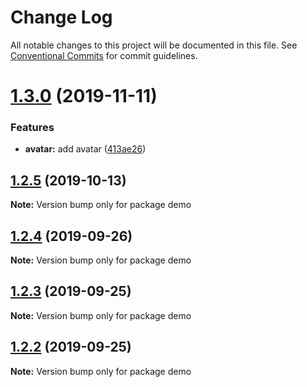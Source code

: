 # Change Log

All notable changes to this project will be documented in this file.
See [Conventional Commits](https://conventionalcommits.org) for commit guidelines.

# [1.3.0](https://github.com/Astrocoders/astro-design/compare/demo@1.2.5...demo@1.3.0) (2019-11-11)


### Features

* **avatar:** add avatar ([413ae26](https://github.com/Astrocoders/astro-design/commit/413ae267c97b406b3eda95d0887aa0c89e6ad2e1))





## [1.2.5](https://github.com/Astrocoders/astro-design/compare/demo@1.2.4...demo@1.2.5) (2019-10-13)

**Note:** Version bump only for package demo





## [1.2.4](https://github.com/Astrocoders/astro-design/compare/demo@1.2.3...demo@1.2.4) (2019-09-26)

**Note:** Version bump only for package demo





## [1.2.3](https://github.com/Astrocoders/astro-design/compare/demo@1.2.2...demo@1.2.3) (2019-09-25)

**Note:** Version bump only for package demo





## [1.2.2](https://github.com/Astrocoders/astro-design/compare/demo@1.2.1...demo@1.2.2) (2019-09-25)

**Note:** Version bump only for package demo
